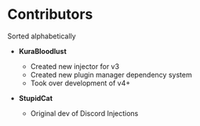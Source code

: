 # Contributors
Sorted alphabetically

* **KuraBloodlust** <!-- 103478695460626432 -->
  * Created new injector for v3
  * Created new plugin manager dependency system
  * Took over development of v4+

* **StupidCat** <!-- 103347843934212096 -->
  * Original dev of Discord Injections
